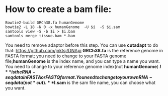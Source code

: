 # How to create a bam file:

```
Bowtie2-build GRCh38.fa humanGenome
bowtie2 -L 18 -N 0 -x humanGenome  -U $i  -S $i.sam
samtools view -S -b $i > $i.bam
samtools merge tissue.bam *.bam
```
You need to remove adaptor before this step. You can use **cutadapt** to do that: https://github.com/jnktsj/DNApi
**GRCh38.fa** is the reference genome in FASTA format; you need to change to your FASTA genome file;**humanGenome** is the index name, and you can type a name you want.
You need to change to your reference genome index(not **humanGenome**)
**$I** is the RNA-seq data in FASTA or FASTQ format. You need to change to your own RNA-seq data (not *cut). **$I.sam** is the sam file name, you can choose what you want.

